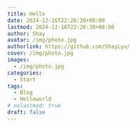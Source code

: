 ```yaml
---
title: Hello
date: 2024-12-16T22:26:30+08:00
lastmod: 2024-12-16T22:26:30+08:00
author: Shay
avatar: /img/photo.jpg
authorlink: https://github.com/ShayLyu/
cover: /img/photo.jpg
images:
  - /img/photo.jpg
categories:
  - Start
tags:
  - Blog
  - Helloworld
# nolastmod: true
draft: false
---
```

